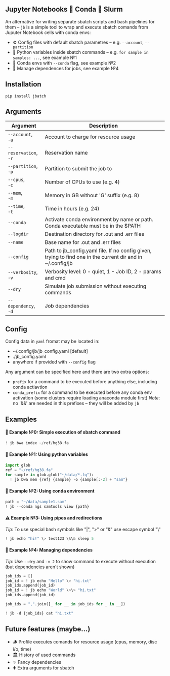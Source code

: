 ## Jupyter Notebooks 🤝 Conda 🤝 Slurm
An alternative for writing separate sbatch scripts and bash pipelines for them – `jb` is a simple tool to wrap and execute sbatch comands from Juputer Notebook cells with conda envs:
 - ⚙️ Config files with default sbatch parametres – e.g. `--account`, `--partition`
 - 🚀 Python variables inside sbatch commands – e.g. `for sample in samples: ...`, see example №1
 - 🐍 Conda envs with `--conda` flag, see example №2 
 - 🔗 Manage dependences for jobs, see example №4

## Installation
```
pip install jbatch
```

## Arguments
| Argument                      | Description                                                                                                 |
| ----------------------------- | ----------------------------------------------------------------------------------------------------------- |
| `--account`,<br>`-a`          | Account to charge for resource usage                                                                        |
| `--reservation`,<br>`-r`      | Reservation name                                                                                            |
| `--partition`,<br>`-p`        | Partition to submit the job to                                                                              |
| `--cpus`,<br>`-c`             | Number of CPUs to use (e.g. 4)                                                                              |
| `--mem`,<br>`-m`              | Memory in GB without 'G' suffix (e.g. 8)                                                                    |
| `--time`,<br>`-t`             | Time in hours (e.g. 24)                                                                                     |
| `--conda`                     | Activate conda environment by name or path. Conda executable must be in the $PATH                           |
| `--logdir`                    | Destination directory for .out and .err files                                                               |
| `--name`                      | Base name for .out and .err files                                                                           |
| `--config`                    | Path to jb_config.yaml file. If no config given, trying to find one in the current dir and in ~/.config/jb  |
| `--verbosity`,<br>`-v`        | Verbosity level: 0 - quiet, 1 - Job ID, 2 - params and cmd                                                  |
| `--dry`                       | Simulate job submission without executing commands                                                          |
| `--dependency`,<br>`-d`       | Job dependencies                                                                                            |

## Config
Config data in `yaml` fromat may be located in:
  - ~/.config/jb/jb_config.yaml [default]
  - ./jb_config.yaml
  - anywhere if provided with `--config` flag

Any argument can be specified here and there are two extra options:
  - `prefix` for a command to be executed before anything else, including conda actiavtion
  - `conda_prefix` for a command to be executed before any conda env activation (some clusters require loading anaconda module first)
*Note*: no '&&' are needed in this prefixes – they will be added by `jb`

## Examples
#### 📌 Example №0: Simple execution of sbatch command
```python
! jb bwa index ~/ref/hg38.fa
```

#### 🚀 Example №1: Using python variables
```python
import glob
ref = "~/ref/hg38.fa" 
for sample in glob.glob("~/data/*.fq"):
  ! jb bwa mem {ref} {sample} -o {sample[:-2] + "sam"}
```

#### 🐍 Example №2: Using conda environment
```python
path = "~/data/sample1.sam"
! jb --conda ngs samtools view {path}
```

#### ⚠️ Example №3: Using pipes and redirections
*Tip*: To use special bash symbols like "|", ">" or "&" use escape symbol "\\"
```python
! jb echo "hi!" \> test123 \&\& sleep 5
```

#### 🔗 Example №4: Managing dependencies
*Tip*: Use `--dry` and `-v 2` to show command to execute without execution (but dependencies aren't shown)
```python
job_ids = []
job_id = ! jb echo "Hello" \> "hi.txt"
job_ids.append(job_id)
job_id = ! jb echo "World" \>\> "hi.txt"
job_ids.append(job_id)

job_ids = ",".join([_ for __ in job_ids for _ in __])

! jb -d {job_ids} cat "hi.txt"
```

## Future features (maybe...)
 - 🪵 Profile executes comands for resource usage (cpus, memory, disc i/o, time)
 - 🏛️ History of used commands
 - ✨ Fancy dependencies
 - ➕ Extra arguments for sbatch

